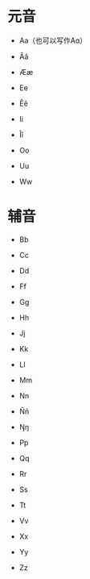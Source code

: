 # 元音  

- Aa（也可以写作Aɑ）  

- Ââ

- Ææ

- Ee

- Êê

- Ii

- Îî

- Oo

- Uu

- Ww

# 辅音

- Bb

- Cc

- Dd

- Ff

- Gg

- Hh

- Jj

- Kk

- Ll

- Mm

- Nn

- Ññ

- Ŋŋ

- Pp

- Qq

- Rr

- Ss

- Tt

- Vv

- Xx

- Yy

- Zz
